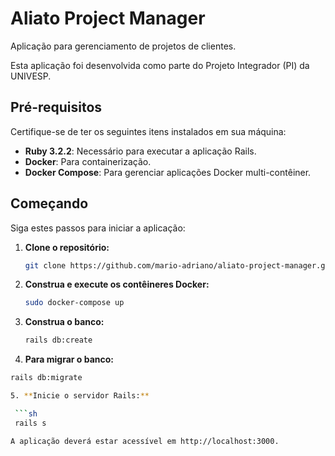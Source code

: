 # Aliato Project Manager

Aplicação para gerenciamento de projetos de clientes.

Esta aplicação foi desenvolvida como parte do Projeto Integrador (PI) da UNIVESP.

## Pré-requisitos

Certifique-se de ter os seguintes itens instalados em sua máquina:

- **Ruby 3.2.2**: Necessário para executar a aplicação Rails.
- **Docker**: Para containerização.
- **Docker Compose**: Para gerenciar aplicações Docker multi-contêiner.

## Começando

Siga estes passos para iniciar a aplicação:

1. **Clone o repositório:**

   ```sh
   git clone https://github.com/mario-adriano/aliato-project-manager.git

2. **Construa e execute os contêineres Docker:**

   ```sh
   sudo docker-compose up

3. **Construa o banco:**

   ```sh
   rails db:create

4. **Para migrar o banco:**

  ```sh
  rails db:migrate

5. **Inicie o servidor Rails:**

   ```sh
   rails s

A aplicação deverá estar acessível em http://localhost:3000.
